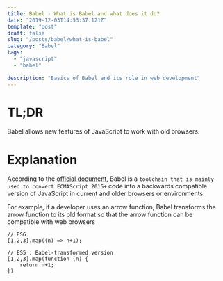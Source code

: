 ```yaml
---
title: Babel - What is Babel and what does it do?
date: "2019-12-03T14:53:37.121Z"
template: "post"
draft: false
slug: "/posts/babel/what-is-babel"
category: "Babel"
tags:
  - "javascript"
  - "babel"

description: "Basics of Babel and its role in web development"
---
```


# TL;DR

Babel allows new features of JavaScript to work with old browsers.

# Explanation

According to the [official document](https://babeljs.io/docs/en/), Babel is a `toolchain that is mainly used to convert ECMAScript 2015+` code into a backwards compatible version of JavaScript in current and older browsers or environments.

For example, if a developer uses an arrow function, Babel transforms the arrow function to its old format so that the arrow function can be compatible with web browsers

```
// ES6
[1,2,3].map((n) => n+1);

// ES5 : Babel-transformed version
[1,2,3].map(function (n) {
    return n+1;
})

```

